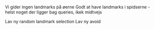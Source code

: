Vi gider ingen landmarks på øerne
Godt at have landmarks i spidserne - helst noget der ligger bag queries, ikek midtvejs 

Lav ny random landmark selection
Lav ny avoid





